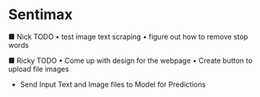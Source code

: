 # Sentimax

■ Nick TODO
• test image text scraping
• figure out how to remove stop words

■ Ricky TODO
• Come up with design for the webpage
• Create button to upload file images
* Send Input Text and Image files to Model for Predictions
  


